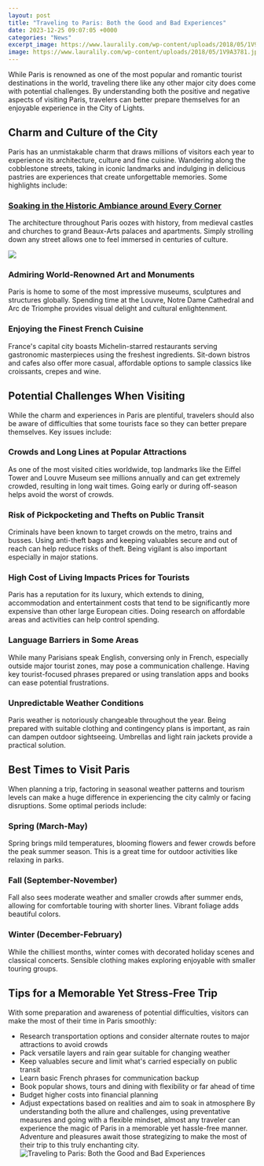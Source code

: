 ```yaml
---
layout: post
title: "Traveling to Paris: Both the Good and Bad Experiences"
date: 2023-12-25 09:07:05 +0000
categories: "News"
excerpt_image: https://www.lauralily.com/wp-content/uploads/2018/05/1V9A3781.jpg
image: https://www.lauralily.com/wp-content/uploads/2018/05/1V9A3781.jpg
---
```


While Paris is renowned as one of the most popular and romantic tourist destinations in the world, traveling there like any other major city does come with potential challenges. By understanding both the positive and negative aspects of visiting Paris, travelers can better prepare themselves for an enjoyable experience in the City of Lights. 
## Charm and Culture of the City
Paris has an unmistakable charm that draws millions of visitors each year to experience its architecture, culture and fine cuisine. Wandering along the cobblestone streets, taking in iconic landmarks and indulging in delicious pastries are experiences that create unforgettable memories. Some highlights include:
### [Soaking in the Historic Ambiance around Every Corner](https://ustoday.github.io/2024-01-09-la-maur-xe9tanie-romaine/)  
The architecture throughout Paris oozes with history, from medieval castles and churches to grand Beaux-Arts palaces and apartments. Simply strolling down any street allows one to feel immersed in centuries of culture.

![](https://static.saltinourhair.com/wp-content/uploads/2018/07/23152005/paris-city-trip-guide-eiffel-tower-view.jpg)
### **Admiring World-Renowned Art and Monuments**
Paris is home to some of the most impressive museums, sculptures and structures globally. Spending time at the Louvre, Notre Dame Cathedral and Arc de Triomphe provides visual delight and cultural enlightenment. 
### **Enjoying the Finest French Cuisine**
France's capital city boasts Michelin-starred restaurants serving gastronomic masterpieces using the freshest ingredients. Sit-down bistros and cafes also offer more casual, affordable options to sample classics like croissants, crepes and wine. 
## Potential Challenges When Visiting
While the charm and experiences in Paris are plentiful, travelers should also be aware of difficulties that some tourists face so they can better prepare themselves. Key issues include:
### **Crowds and Long Lines at Popular Attractions**  
As one of the most visited cities worldwide, top landmarks like the Eiffel Tower and Louvre Museum see millions annually and can get extremely crowded, resulting in long wait times. Going early or during off-season helps avoid the worst of crowds. 
### **Risk of Pickpocketing and Thefts on Public Transit**
Criminals have been known to target crowds on the metro, trains and busses. Using anti-theft bags and keeping valuables secure and out of reach can help reduce risks of theft. Being vigilant is also important especially in major stations.
### **High Cost of Living Impacts Prices for Tourists**  
Paris has a reputation for its luxury, which extends to dining, accommodation and entertainment costs that tend to be significantly more expensive than other large European cities. Doing research on affordable areas and activities can help control spending. 
### **Language Barriers in Some Areas**
While many Parisians speak English, conversing only in French, especially outside major tourist zones, may pose a communication challenge. Having key tourist-focused phrases prepared or using translation apps and books can ease potential frustrations. 
### **Unpredictable Weather Conditions**
Paris weather is notoriously changeable throughout the year. Being prepared with suitable clothing and contingency plans is important, as rain can dampen outdoor sightseeing. Umbrellas and light rain jackets provide a practical solution.
## Best Times to Visit Paris
When planning a trip, factoring in seasonal weather patterns and tourism levels can make a huge difference in experiencing the city calmly or facing disruptions. Some optimal periods include:
### **Spring (March-May)**  
Spring brings mild temperatures, blooming flowers and fewer crowds before the peak summer season. This is a great time for outdoor activities like relaxing in parks. 
### **Fall (September-November)**   
Fall also sees moderate weather and smaller crowds after summer ends, allowing for comfortable touring with shorter lines. Vibrant foliage adds beautiful colors. 
### **Winter (December-February)**
While the chilliest months, winter comes with decorated holiday scenes and classical concerts. Sensible clothing makes exploring enjoyable with smaller touring groups. 
## Tips for a Memorable Yet Stress-Free Trip
With some preparation and awareness of potential difficulties, visitors can make the most of their time in Paris smoothly:
- Research transportation options and consider alternate routes to major attractions to avoid crowds     
- Pack versatile layers and rain gear suitable for changing weather
- Keep valuables secure and limit what's carried especially on public transit
- Learn basic French phrases for communication backup
- Book popular shows, tours and dining with flexibility or far ahead of time
- Budget higher costs into financial planning
- Adjust expectations based on realities and aim to soak in atmosphere
By understanding both the allure and challenges, using preventative measures and going with a flexible mindset, almost any traveler can experience the magic of Paris in a memorable yet hassle-free manner. Adventure and pleasures await those strategizing to make the most of their trip to this truly enchanting city.
![Traveling to Paris: Both the Good and Bad Experiences](https://www.lauralily.com/wp-content/uploads/2018/05/1V9A3781.jpg)